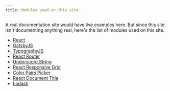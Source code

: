```yaml
---
title: Modules used on this site
---
```


A real documentation site would have live examples here. But since this
site isn't documenting anything real, here's the list of modules used on
this site.

* [React](facebook.github.io/react/docs/)
* [GatsbyJS](https://github.com/gatsbyjs/gatsby)
* [TypographyJS](kyleamathews.github.io/typography.js/#/)
* [React Router](https://github.com/rackt/react-router)
* [Underscore.String](http://epeli.github.io/underscore.string/)
* [React Responsive Grid](http://kyleamathews.github.io/react-responsive-grid/#/)
* [Color Pairs Picker](http://kyleamathews.github.io/color-pairs-picker/)
* [React Document Title](https://github.com/gaearon/react-document-title)
* [Lodash](https://lodash.com/)
